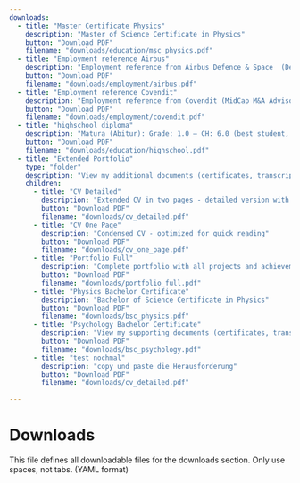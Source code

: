 ```yaml
---
downloads:
  - title: "Master Certificate Physics"
    description: "Master of Science Certificate in Physics"
    button: "Download PDF"
    filename: "downloads/education/msc_physics.pdf"
  - title: "Employment reference Airbus"
    description: "Employment reference from Airbus Defence & Space  (Defense industry | Air power branch) in Germany"
    button: "Download PDF"
    filename: "downloads/employment/airbus.pdf"
  - title: "Employment reference Covendit"
    description: "Employment reference from Covendit (MidCap M&A Advisory) in Germany"
    button: "Download PDF"
    filename: "downloads/employment/covendit.pdf"
  - title: "highschool diploma"
    description: "Matura (Abitur): Grade: 1.0 – CH: 6.0 (best student, best grade)"
    button: "Download PDF"
    filename: "downloads/education/highschool.pdf"
  - title: "Extended Portfolio"
    type: "folder"
    description: "View my additional documents (certificates, transcripts, and reference letters) here"
    children:
      - title: "CV Detailed"
        description: "Extended CV in two pages - detailed version with more content"
        button: "Download PDF"
        filename: "downloads/cv_detailed.pdf"
      - title: "CV One Page"
        description: "Condensed CV - optimized for quick reading"
        button: "Download PDF"
        filename: "downloads/cv_one_page.pdf"
      - title: "Portfolio Full"
        description: "Complete portfolio with all projects and achievements"
        button: "Download PDF"
        filename: "downloads/portfolio_full.pdf"
      - title: "Physics Bachelor Certificate"
        description: "Bachelor of Science Certificate in Physics"
        button: "Download PDF"
        filename: "downloads/bsc_physics.pdf"
      - title: "Psychology Bachelor Certificate"
        description: "View my supporting documents (certificates, transcripts, and reference letters) here"
        button: "Download PDF"
        filename: "downloads/bsc_psychology.pdf"
      - title: "test nochmal"
        description: "copy und paste die Herausforderung"
        button: "Download PDF"
        filename: "downloads/cv_detailed.pdf"
  
---
```


# Downloads

This file defines all downloadable files for the downloads section. Only use spaces, not tabs. (YAML format)